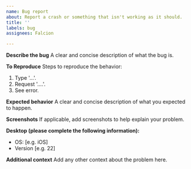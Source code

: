 ```yaml
---
name: Bug report
about: Report a crash or something that isn't working as it should.
title: ''
labels: bug
assignees: Falcion

---
```


**Describe the bug**
A clear and concise description of what the bug is.

**To Reproduce**
Steps to reproduce the behavior:
1. Type '...'.
2. Request '....'.
3. See error.

**Expected behavior**
A clear and concise description of what you expected to happen.

**Screenshots**
If applicable, add screenshots to help explain your problem.

**Desktop (please complete the following information):**
 - OS: [e.g. iOS]
 - Version [e.g. 22]

**Additional context**
Add any other context about the problem here.
